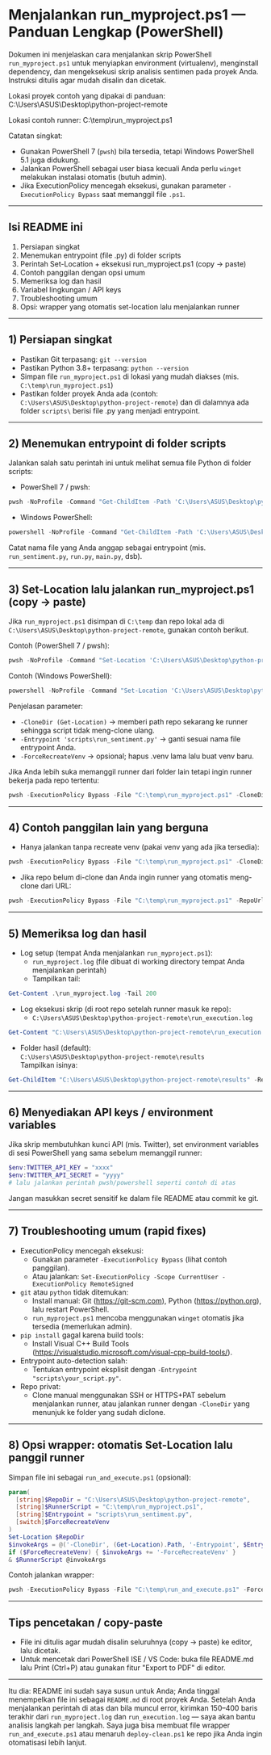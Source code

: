 # Menjalankan run_myproject.ps1 — Panduan Lengkap (PowerShell)

Dokumen ini menjelaskan cara menjalankan skrip PowerShell `run_myproject.ps1` untuk menyiapkan environment (virtualenv), menginstall dependency, dan mengeksekusi skrip analisis sentimen pada proyek Anda. Instruksi ditulis agar mudah disalin dan dicetak.

Lokasi proyek contoh yang dipakai di panduan:
C:\Users\ASUS\Desktop\python-project-remote

Lokasi contoh runner:
C:\temp\run_myproject.ps1

Catatan singkat:
- Gunakan PowerShell 7 (`pwsh`) bila tersedia, tetapi Windows PowerShell 5.1 juga didukung.
- Jalankan PowerShell sebagai user biasa kecuali Anda perlu `winget` melakukan instalasi otomatis (butuh admin).
- Jika ExecutionPolicy mencegah eksekusi, gunakan parameter `-ExecutionPolicy Bypass` saat memanggil file `.ps1`.

---

## Isi README ini
1. Persiapan singkat  
2. Menemukan entrypoint (file .py) di folder scripts  
3. Perintah Set-Location + eksekusi run_myproject.ps1 (copy → paste)  
4. Contoh panggilan dengan opsi umum  
5. Memeriksa log dan hasil  
6. Variabel lingkungan / API keys  
7. Troubleshooting umum  
8. Opsi: wrapper yang otomatis set-location lalu menjalankan runner

---

## 1) Persiapan singkat
- Pastikan Git terpasang: `git --version`  
- Pastikan Python 3.8+ terpasang: `python --version`  
- Simpan file `run_myproject.ps1` di lokasi yang mudah diakses (mis. `C:\temp\run_myproject.ps1`)  
- Pastikan folder proyek Anda ada (contoh: `C:\Users\ASUS\Desktop\python-project-remote`) dan di dalamnya ada folder `scripts\` berisi file .py yang menjadi entrypoint.

---

## 2) Menemukan entrypoint di folder scripts
Jalankan salah satu perintah ini untuk melihat semua file Python di folder scripts:
- PowerShell 7 / pwsh:
```powershell
pwsh -NoProfile -Command "Get-ChildItem -Path 'C:\Users\ASUS\Desktop\python-project-remote\scripts' -Filter *.py -Recurse | Select-Object FullName"
```
- Windows PowerShell:
```powershell
powershell -NoProfile -Command "Get-ChildItem -Path 'C:\Users\ASUS\Desktop\python-project-remote\scripts' -Filter *.py -Recurse | Select-Object FullName"
```
Catat nama file yang Anda anggap sebagai entrypoint (mis. `run_sentiment.py`, `run.py`, `main.py`, dsb).

---

## 3) Set-Location lalu jalankan run_myproject.ps1 (copy → paste)
Jika `run_myproject.ps1` disimpan di `C:\temp` dan repo lokal ada di `C:\Users\ASUS\Desktop\python-project-remote`, gunakan contoh berikut.

Contoh (PowerShell 7 / pwsh):
```powershell
pwsh -NoProfile -Command "Set-Location 'C:\Users\ASUS\Desktop\python-project-remote'; & 'C:\temp\run_myproject.ps1' -CloneDir (Get-Location) -Entrypoint 'scripts\run_sentiment.py' -ForceRecreateVenv"
```

Contoh (Windows PowerShell):
```powershell
powershell -NoProfile -Command "Set-Location 'C:\Users\ASUS\Desktop\python-project-remote'; & 'C:\temp\run_myproject.ps1' -CloneDir (Get-Location) -Entrypoint 'scripts\run_sentiment.py' -ForceRecreateVenv"
```

Penjelasan parameter:
- `-CloneDir (Get-Location)` → memberi path repo sekarang ke runner sehingga script tidak meng-clone ulang.
- `-Entrypoint 'scripts\run_sentiment.py'` → ganti sesuai nama file entrypoint Anda.
- `-ForceRecreateVenv` → opsional; hapus .venv lama lalu buat venv baru.

Jika Anda lebih suka memanggil runner dari folder lain tetapi ingin runner bekerja pada repo tertentu:
```powershell
pwsh -ExecutionPolicy Bypass -File "C:\temp\run_myproject.ps1" -CloneDir "C:\Users\ASUS\Desktop\python-project-remote" -Entrypoint "scripts\run_sentiment.py"
```

---

## 4) Contoh panggilan lain yang berguna
- Hanya jalankan tanpa recreate venv (pakai venv yang ada jika tersedia):
```powershell
pwsh -ExecutionPolicy Bypass -File "C:\temp\run_myproject.ps1" -CloneDir "C:\Users\ASUS\Desktop\python-project-remote" -Entrypoint "scripts\run_sentiment.py"
```
- Jika repo belum di-clone dan Anda ingin runner yang otomatis meng-clone dari URL:
```powershell
pwsh -ExecutionPolicy Bypass -File "C:\temp\run_myproject.ps1" -RepoUrl "https://github.com/yirassssindaba-coder/myproject.git" -Entrypoint "scripts\run_sentiment.py"
```

---

## 5) Memeriksa log dan hasil
- Log setup (tempat Anda menjalankan `run_myproject.ps1`):
  - `run_myproject.log` (file dibuat di working directory tempat Anda menjalankan perintah)
  - Tampilkan tail:
```powershell
Get-Content .\run_myproject.log -Tail 200
```
- Log eksekusi skrip (di root repo setelah runner masuk ke repo):
  - `C:\Users\ASUS\Desktop\python-project-remote\run_execution.log`
```powershell
Get-Content "C:\Users\ASUS\Desktop\python-project-remote\run_execution.log" -Tail 400
```
- Folder hasil (default):  
  `C:\Users\ASUS\Desktop\python-project-remote\results`  
  Tampilkan isinya:
```powershell
Get-ChildItem "C:\Users\ASUS\Desktop\python-project-remote\results" -Recurse
```

---

## 6) Menyediakan API keys / environment variables
Jika skrip membutuhkan kunci API (mis. Twitter), set environment variables di sesi PowerShell yang sama sebelum memanggil runner:
```powershell
$env:TWITTER_API_KEY = "xxxx"
$env:TWITTER_API_SECRET = "yyyy"
# lalu jalankan perintah pwsh/powershell seperti contoh di atas
```
Jangan masukkan secret sensitif ke dalam file README atau commit ke git.

---

## 7) Troubleshooting umum (rapid fixes)
- ExecutionPolicy mencegah eksekusi:
  - Gunakan parameter `-ExecutionPolicy Bypass` (lihat contoh panggilan).
  - Atau jalankan: `Set-ExecutionPolicy -Scope CurrentUser -ExecutionPolicy RemoteSigned`
- `git` atau `python` tidak ditemukan:
  - Install manual: Git (https://git-scm.com), Python (https://python.org), lalu restart PowerShell.
  - `run_myproject.ps1` mencoba menggunakan `winget` otomatis jika tersedia (memerlukan admin).
- `pip install` gagal karena build tools:
  - Install Visual C++ Build Tools (https://visualstudio.microsoft.com/visual-cpp-build-tools/).
- Entrypoint auto-detection salah:
  - Tentukan entrypoint eksplisit dengan `-Entrypoint "scripts\your_script.py"`.
- Repo privat:
  - Clone manual menggunakan SSH or HTTPS+PAT sebelum menjalankan runner, atau jalankan runner dengan `-CloneDir` yang menunjuk ke folder yang sudah diclone.

---

## 8) Opsi wrapper: otomatis Set-Location lalu panggil runner
Simpan file ini sebagai `run_and_execute.ps1` (opsional):
```powershell
param(
  [string]$RepoDir = "C:\Users\ASUS\Desktop\python-project-remote",
  [string]$RunnerScript = "C:\temp\run_myproject.ps1",
  [string]$Entrypoint = "scripts\run_sentiment.py",
  [switch]$ForceRecreateVenv
)
Set-Location $RepoDir
$invokeArgs = @('-CloneDir', (Get-Location).Path, '-Entrypoint', $Entrypoint)
if ($ForceRecreateVenv) { $invokeArgs += '-ForceRecreateVenv' }
& $RunnerScript @invokeArgs
```
Contoh jalankan wrapper:
```powershell
pwsh -ExecutionPolicy Bypass -File "C:\temp\run_and_execute.ps1" -ForceRecreateVenv
```

---

## Tips pencetakan / copy-paste
- File ini ditulis agar mudah disalin seluruhnya (copy → paste) ke editor, lalu dicetak.
- Untuk mencetak dari PowerShell ISE / VS Code: buka file README.md lalu Print (Ctrl+P) atau gunakan fitur "Export to PDF" di editor.

---

Itu dia: README ini sudah saya susun untuk Anda; Anda tinggal menempelkan file ini sebagai `README.md` di root proyek Anda. Setelah Anda menjalankan perintah di atas dan bila muncul error, kirimkan 150–400 baris terakhir dari `run_myproject.log` dan `run_execution.log` — saya akan bantu analisis langkah per langkah. Saya juga bisa membuat file wrapper `run_and_execute.ps1` atau menaruh `deploy-clean.ps1` ke repo jika Anda ingin otomatisasi lebih lanjut.
